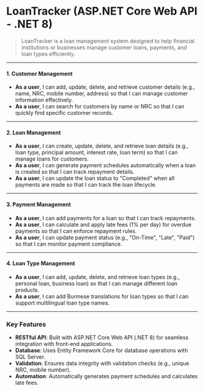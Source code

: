 # LoanTracker (ASP.NET Core Web API - .NET 8)

> LoanTracker is a loan management system designed to help financial institutions or businesses manage customer loans, payments, and loan types efficiently.

---

#### **1. Customer Management**
- **As a user**, I can add, update, delete, and retrieve customer details (e.g., name, NRC, mobile number, address) so that I can manage customer information effectively.
- **As a user**, I can search for customers by name or NRC so that I can quickly find specific customer records.

---

#### **2. Loan Management**
- **As a user**, I can create, update, delete, and retrieve loan details (e.g., loan type, principal amount, interest rate, loan term) so that I can manage loans for customers.
- **As a user**, I can generate payment schedules automatically when a loan is created so that I can track repayment details.
- **As a user**, I can update the loan status to "Completed" when all payments are made so that I can track the loan lifecycle.

---

#### **3. Payment Management**
- **As a user**, I can add payments for a loan so that I can track repayments.
- **As a user**, I can calculate and apply late fees (1% per day) for overdue payments so that I can enforce repayment rules.
- **As a user**, I can update payment status (e.g., "On-Time", "Late", "Paid") so that I can monitor payment compliance.

---

#### **4. Loan Type Management**
- **As a user**, I can add, update, delete, and retrieve loan types (e.g., personal loan, business loan) so that I can manage different loan products.
- **As a user**, I can add Burmese translations for loan types so that I can support multilingual loan type names.

---

### Key Features
- **RESTful API**: Built with ASP.NET Core Web API (.NET 8) for seamless integration with front-end applications.
- **Database**: Uses Entity Framework Core for database operations with SQL Server.
- **Validation**: Ensures data integrity with validation checks (e.g., unique NRC, mobile number).
- **Automation**: Automatically generates payment schedules and calculates late fees.
